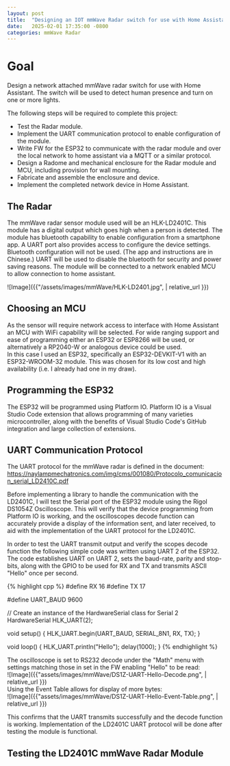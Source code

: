 ```yaml
---
layout: post
title:  "Designing an IOT mmWave Radar switch for use with Home Assistant"
date:   2025-02-01 17:35:00 -0800
categories: mmWave Radar
---
```


# Goal  
Design a network attached mmWave radar switch for use with Home Assistant. The switch will be used to detect human presence and turn on one or more lights.  
  
The following steps will be required to complete this project:  
 - Test the Radar module.  
 - Implement the UART communication protocol to enable configuration of the module.  
 - Write FW for the ESP32 to communicate with the radar module and over the local network to home assistant via a MQTT or a similar protocol.  
 - Design a Radome and mechanical enclosure for the Radar module and MCU, including provision for wall mounting.
 - Fabricate and assemble the enclosure and device.
 - Implement the completed network device in Home Assistant.
  
  
## The Radar  
The mmWave radar sensor module used will be an HLK-LD2401C. This module has a digital output which goes high when a person is detected. The module has bluetooth capability to enable configuration from a smartphone app. A UART port also provides access to configure the device settings. Bluetooth configuration will not be used. (The app and instructions are in Chinese.)
UART will be used to disable the bluetooth for security and power saving reasons. The module will be connected to a network enabled MCU to allow connection to home assistant.  
  
![Image]({{"/assets/images/mmWave/HLK-LD2401.jpg",  | relative_url }})   
  
## Choosing an MCU  
  
As the sensor will require network access to interface with Home Assistant an MCU with WiFi capability will be selected. For wide ranging support and ease of programming either an ESP32 or ESP8266 will be used, or alternatively a RP2040-W or analogous device could be used.  
In this case I used an ESP32, specifically an ESP32-DEVKIT-V1 with an ESP32-WROOM-32 module. This was chosen for its low cost and high availability (i.e. I already had one in my draw).  
  
## Programming the ESP32  
   
The ESP32 will be programmed using Platform IO. Platform IO is a Visual Studio Code extension that allows programming of many varieties microcontroller, along with the benefits of Visual Studio Code's GitHub integration and large collection of extensions.

## UART Communication Protocol  
  
The UART protocol for the mmWave radar is defined in the document: 
https://naylampmechatronics.com/img/cms/001080/Protocolo_comunicacion_serial_LD2410C.pdf  

Before implementing a library to handle the communication with the LD2401C, I will test the Serial port of the ESP32 module using the Rigol DS1054Z Oscilloscope. This will verify that the device programming from Platform IO is working, and the oscilloscopes decode function can accurately provide a display of the information sent, and later received, to aid with  the implementation of the UART protocol for the LD2401C.  
  
In order to test the UART transmit output and verify the scopes decode function the following simple code was written using UART 2 of the ESP32. The code establishes UART on UART 2, sets the baud-rate, parity and stop-bits, along with the GPIO to be used for RX and TX and transmits ASCII "Hello" once per second.       
  
{% highlight cpp %}
#define RX 16
#define TX 17

#define UART_BAUD 9600

// Create an instance of the HardwareSerial class for Serial 2
HardwareSerial HLK_UART(2);

void setup() {
  HLK_UART.begin(UART_BAUD, SERIAL_8N1, RX, TX);
}

void loop() {
  HLK_UART.println("Hello");
  delay(1000);
}
{% endhighlight %}

The oscilloscope is set to RS232 decode under the "Math" menu with settings matching those in set in the FW enabling "Hello" to be read:  
![Image]({{"assets/images/mmWave/DS1Z-UART-Hello-Decode.png",  | relative_url }})   
Using the Event Table allows for display of more bytes:  
![Image]({{"assets/images/mmWave/DS1Z-UART-Hello-Event-Table.png",  | relative_url }})  
  
This confirms that the UART transmits successfully and the decode function is working. Implementation of the LD2401C UART protocol will be done after testing the module is functional.  
  
## Testing the LD2401C mmWave Radar Module  

